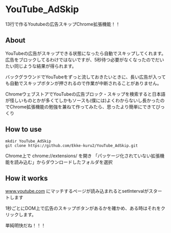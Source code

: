 # YouTube_AdSkip
13行で作るYoutubeの広告スキップChrome拡張機能！！

## About
YouTubeの広告がスキップできる状態になったら自動でスキップしてくれます。
広告をブロックしてるわけではないですが、5秒待つ必要がなくなったのでだいたい同じような結果が得られます。

バックグラウンドでYouTubeをずっと流しておきたいときに、長い広告が入っても自動でスキップボタンが押されるので作業が中断されることがありません。

ChromeウェブストアでYouTubeの広告ブロック・スキップを検索すると日本語が怪しいものとかが多くてしかもソースも(僕には)よくわからないし長かったのでChrome拡張機能の勉強を兼ねて作ってみたら、思ったより簡単にできてびっくり


## How to use
```
mkdir YouTube_AdSkip
git clone https://github.com/Ekke-kuru2/YouTube_AdSkip.git
```
Chrome上で
chrome://extensions/
を開き
「パッケージ化されていない拡張機能を読み込む」からダウンロードしたフォルダを選択

## How it works
www.youtube.com にマッチするページが読み込まれるとsetIntervalがスタートします

1秒ごとにDOM上で広告のスキップボタンがあるかを確かめ、ある時はそれをクリックします。

単純明快だね！！！


